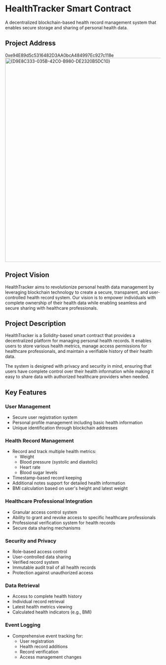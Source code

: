 # HealthTracker Smart Contract

A decentralized blockchain-based health record management system that enables secure storage and sharing of personal health data.

## Project Address
0xe94E89d5c5316482D3AA0bcA484997Ec927c118e
<img width="658" alt="{D9E8C333-035B-42C0-B980-DE2320B5DC10}" src="https://github.com/user-attachments/assets/c60a9f47-1b13-43d2-adfb-4b4f5f40eadb" />


## Project Vision

HealthTracker aims to revolutionize personal health data management by leveraging blockchain technology to create a secure, transparent, and user-controlled health record system. Our vision is to empower individuals with complete ownership of their health data while enabling seamless and secure sharing with healthcare professionals.

## Project Description

HealthTracker is a Solidity-based smart contract that provides a decentralized platform for managing personal health records. It enables users to store various health metrics, manage access permissions for healthcare professionals, and maintain a verifiable history of their health data.

The system is designed with privacy and security in mind, ensuring that users have complete control over their health information while making it easy to share data with authorized healthcare providers when needed.

## Key Features

### User Management
- Secure user registration system
- Personal profile management including basic health information
- Unique identification through blockchain addresses

### Health Record Management
- Record and track multiple health metrics:
  - Weight
  - Blood pressure (systolic and diastolic)
  - Heart rate
  - Blood sugar levels
- Timestamp-based record keeping
- Additional notes support for detailed health information
- BMI calculation based on user's height and latest weight

### Healthcare Professional Integration
- Granular access control system
- Ability to grant and revoke access to specific healthcare professionals
- Professional verification system for health records
- Secure data sharing mechanisms

### Security and Privacy
- Role-based access control
- User-controlled data sharing
- Verified record system
- Immutable audit trail of all health records
- Protection against unauthorized access

### Data Retrieval
- Access to complete health history
- Individual record retrieval
- Latest health metrics viewing
- Calculated health indicators (e.g., BMI)

### Event Logging
- Comprehensive event tracking for:
  - User registration
  - Health record additions
  - Record verification
  - Access management changes
